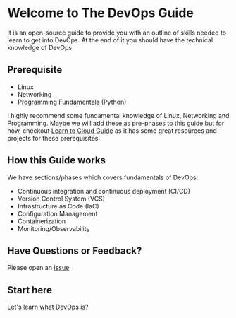 # Welcome to The DevOps Guide

It is an open-source guide to provide you with an outline of skills needed to learn to get into DevOps. At the end of it you should have the technical knowledge of DevOps.

## Prerequisite

- Linux
- Networking
- Programming Fundamentals (Python)

I highly recommend some fundamental knowledge of Linux, Networking and Programming.
Maybe we will add these as pre-phases to this guide but for now, checkout [Learn to Cloud Guide](https://learntocloud.guide) as it has some great resources and projects for these prerequisites.

## How this Guide works

We have sections/phases which covers fundamentals of DevOps:

- Continuous integration and continuous deployment (CI/CD)
- Version Control System (VCS)
- Infrastructure as Code (IaC)
- Configuration Management
- Containerization
- Monitoring/Observability

## Have Questions or Feedback?

Please open an [Issue](https://github.com/rishabkumar7/the-devops-guide/issues)

## Start here

[Let's learn what DevOps is?](devops/README.md)
